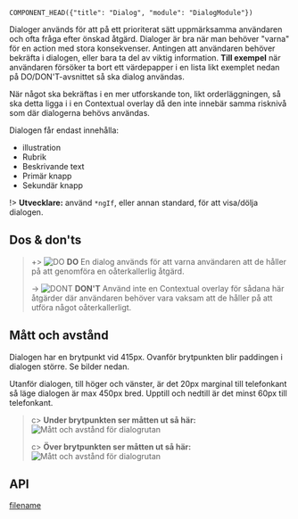 `COMPONENT_HEAD({"title": "Dialog", "module": "DialogModule"})`



Dialoger används för att på ett prioriterat sätt uppmärksamma användaren och ofta fråga efter önskad åtgärd.
Dialoger är bra när man behöver "varna" för en action med stora konsekvenser. Antingen att användaren behöver bekräfta i dialogen, eller bara ta del av viktig information. 
**Till exempel** när användaren försöker ta bort ett värdepapper i en lista likt exemplet nedan på DO/DON'T-avsnittet så ska dialog användas. 

När något ska bekräftas i en mer utforskande ton, likt orderläggningen, så ska detta ligga i i en Contextual overlay då den inte innebär samma risknivå som där dialogerna behövs användas. 

Dialogen får endast innehålla:
- illustration
- Rubrik
- Beskrivande text
- Primär knapp 
- Sekundär knapp

!> **Utvecklare:** använd `*ngIf`, eller annan standard, för att visa/dölja dialogen.

<div class="component-example-container" data-height="400"  data-example-path="/mint/component-library/#/dialog"></div>

## Dos & don'ts
> +> ![DO](/docs/_media/components/Dialog_do3.png)
> **DO** En dialog används för att varna användaren att de håller på att genomföra en oåterkallerlig åtgärd. 
>
> -> ![DONT](/docs/_media/components/Dialog_dont2.jpg)
> **DON'T** Använd inte en Contextual overlay för sådana här åtgärder där användaren behöver vara vaksam att de håller på att utföra något oåterkallerligt. 


## Mått och avstånd
Dialogen har en brytpunkt vid 415px. Ovanför brytpunkten blir paddingen i dialogen större. Se bilder nedan.

Utanför dialogen, till höger och vänster, är det 20px marginal till telefonkant så läge dialogen är max 450px bred. Upptill och nedtill är det minst 60px till telefonkant.

> c> **Under brytpunkten ser måtten ut så här:** 
> ![Mått och avstånd för dialogrutan](/docs/_media/components/Dialog_do4.png) 
> 
> c> **Över brytpunkten ser måtten ut så här:** 
> ![Mått och avstånd för dialogrutan](/docs/_media/components/Dialog_Do_8.png) 




## API
<div class="component-library-api" data-components="dialog, dialog-heading"></div>



[filename](includes/_componentFooter.md ':include')
